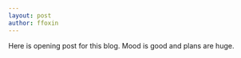 ```yaml
---
layout: post
author: ffoxin
---
```

Here is opening post for this blog.
Mood is good and plans are huge.
